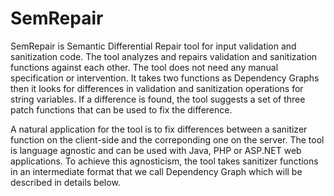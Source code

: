SemRepair
=========
SemRepair is Semantic Differential Repair tool for input validation and sanitization code. The tool analyzes and repairs validation and sanitization functions against each other. The tool does not need any manual specification or intervention. It takes two functions as Dependency Graphs then it looks for differences in validation and sanitization operations for string variables. If a difference is found, the tool suggests a set of three patch functions that can be used to fix the difference.

A natural application for the tool is to fix differences between a sanitizer function on the client-side and the correponding one on the server. The tool is language agnostic and can be used with Java, PHP or ASP.NET web applications. To achieve this agnosticism, the tool takes sanitizer functions in an intermediate format that we call Dependency Graph which will be described in details below.

